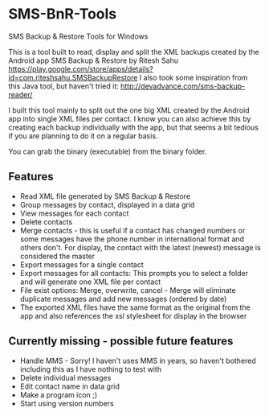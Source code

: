 SMS-BnR-Tools
=============

SMS Backup &amp; Restore Tools for Windows

This is a tool built to read, display and split the XML backups created by the Android app SMS Backup & Restore by Ritesh Sahu
https://play.google.com/store/apps/details?id=com.riteshsahu.SMSBackupRestore
I also took some inspiration from this Java tool, but haven't tried it: http://devadvance.com/sms-backup-reader/

I built this tool mainly to split out the one big XML created by the Android app into single XML files per contact. I know you can also achieve this by creating each backup individually with the app, but that seems a bit tedious if you are planning to do it on a regular basis.

You can grab the binary (executable) from the binary folder.

Features
--------
  * Read XML file generated by SMS Backup & Restore
  * Group messages by contact, displayed in a data grid
  * View messages for each contact
  * Delete contacts
  * Merge contacts - this is useful if a contact has changed numbers or some messages have the phone number in international format and others don't. For display, the contact with the latest (newest) message is considered the master
  * Export messages for a single contact
  * Export messages for all contacts: This prompts you to select a folder and will generate one XML file per contact
  * File exist options: Merge, overwrite, cancel - Merge will eliminate duplicate messages and add new messages (ordered by date)
  * The exported XML files have the same format as the original from the app and also references the xsl stylesheet for display in the browser

Currently missing - possible future features
--------------------------------------------
  * Handle MMS - Sorry! I haven't uses MMS in years, so haven't bothered including this as I have nothing to test with
  * Delete individual messages
  * Edit contact name in data grid
  * Make a program icon ;)
  * Start using version numbers

